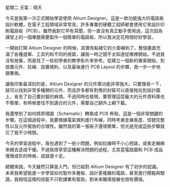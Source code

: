 星期二
天氣：晴天

今天是我第一次正式開始學習使用 Altium Designer。這是一款功能強大的電路板設計軟體，在電子工程領域非常常見，許多專業的硬體工程師都會使用它來設計印刷電路板（PCB）。雖然我對它早有耳聞，但一直沒有真正動手使用過。這次因為課堂上的一個專題需要製作一個簡單的電路板，所以我決定花時間好好學習。

一開始打開 Altium Designer 的時候，其實有點被它的介面嚇到了。整個畫面充滿了各種選單、工具列和不同的視窗，讓我一時之間不太知道從哪裡開始。不過我沒有放棄，而是找了一些初學者的教學影片來參考。從建立一個新的專案開始，到放置元件、拉線、設置規則、以及最後進行 PCB Layout 的步驟，我一步一步地跟著做。

讓我印象最深刻的是，Altium Designer 的元件庫功能非常強大。只要搜尋一下，就可以找到非常多種類的元件，而且許多都有對應的封裝可以直接拖拉到設計圖上，省去了自己畫封裝的麻煩。不過同時也發現，要管理這麼龐大的元件資料庫也不簡單，有時候會找不到適合的元件，需要自己額外上網下載。

我還學到了如何將原理圖（Schematic）轉換成 PCB 佈局，這是一個非常關鍵的步驟。在這個過程中，我要根據電氣規則進行布線，同時考慮走線長度、信號完整性以及元件擺放的合理性。雖然我的第一張板子還很簡單，但光是完成這些步驟就花了我不少時間。

今天的學習過程中，我也遇到了一些小問題，例如拉線時不小心短路，或者走線繞來繞去造成干擾。不過我很享受這種解決問題的過程，尤其當電路圖和 PCB 成品慢慢成形的時候，成就感十足。

總體來說，今天雖然只算是入門，但已經對 Altium Designer 有了初步的認識。未來我希望能進一步學習如何製作多層板、設計更複雜的電路，甚至進行模擬與驗證。我相信這樣的技能不只對課業有幫助，對未來職場發展也很有價值。